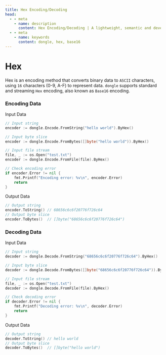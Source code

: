 ```yaml
---
title: Hex Encoding/Decoding
head:
  - - meta
    - name: description
      content: Hex Encoding/Decoding | A lightweight, semantic and developer-friendly golang encoding & crypto library
  - - meta
    - name: keywords
      content: dongle, hex, base16
---
```


# Hex

Hex is an encoding method that converts binary data to `ASCII` characters, using `16` characters (0-9, A-F) to represent data. `dongle` supports standard and streaming `Hex` encoding, also known as `Base16` encoding.

### Encoding Data

Input Data

```go
// Input string
encoder := dongle.Encode.FromString("hello world").ByHex()

// Input byte slice
encoder := dongle.Encode.FromBytes([]byte("hello world")).ByHex()

// Input file stream
file, _ := os.Open("test.txt")
encoder := dongle.Encode.FromFile(file).ByHex()

// Check encoding error
if encoder.Error != nil {
	fmt.Printf("Encoding error: %v\n", encoder.Error)
	return
}
```

Output Data

```go
// Output string
encoder.ToString() // 68656c6c6f20776f726c64
// Output byte slice
encoder.ToBytes()  // []byte("68656c6c6f20776f726c64")
```

### Decoding Data

Input Data

```go
// Input string
decoder := dongle.Decode.FromString("68656c6c6f20776f726c64").ByHex()

// Input byte slice
decoder := dongle.Decode.FromBytes([]byte("68656c6c6f20776f726c64")).ByHex()

// Input file stream
file, _ := os.Open("test.txt")
decoder := dongle.Decode.FromFile(file).ByHex()

// Check decoding error
if decoder.Error != nil {
	fmt.Printf("Decoding error: %v\n", decoder.Error)
	return
}
```

Output Data

```go
// Output string
decoder.ToString() // hello world
// Output byte slice
decoder.ToBytes()  // []byte("hello world")
```